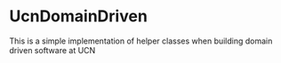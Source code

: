 # UcnDomainDriven
This is a simple implementation of helper classes when building domain driven software at UCN

